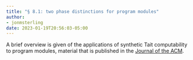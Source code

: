 ```yaml
---
title: "§ 8.1: two phase distinctions for program modules"
author:
- jonmsterling
date: 2023-01-19T20:56:03-05:00
---
```


A brief overview is given of the applications of synthetic Tait computability to program modules, material that is published in the [Journal of the ACM](sterling-harper-2021).
